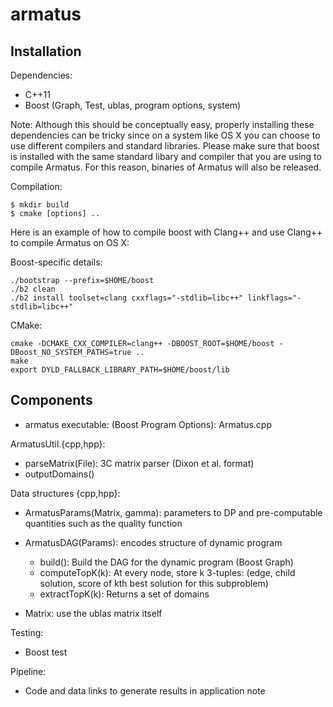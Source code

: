 armatus
=======

Installation
------------

Dependencies:

* C++11
* Boost (Graph, Test, ublas, program options, system)

Note: Although this should be conceptually easy, properly installing these dependencies can be tricky since on a system like OS X you can choose to use different compilers and standard libraries.  Please make sure that boost is installed with the same standard libary and compiler that you are using to compile Armatus. For this reason, binaries of Armatus will also be released.

Compilation:

    $ mkdir build
    $ cmake [options] ..

Here is an example of how to compile boost with Clang++ and use Clang++ to compile Armatus on OS X:

Boost-specific details:

    ./bootstrap --prefix=$HOME/boost
    ./b2 clean
    ./b2 install toolset=clang cxxflags="-stdlib=libc++" linkflags="-stdlib=libc++"

CMake:

    cmake -DCMAKE_CXX_COMPILER=clang++ -DBOOST_ROOT=$HOME/boost -DBoost_NO_SYSTEM_PATHS=true ..
    make
    export DYLD_FALLBACK_LIBRARY_PATH=$HOME/boost/lib

Components
----------

* armatus executable: (Boost Program Options): Armatus.cpp

ArmatusUtil.{cpp,hpp}:

* parseMatrix(File): 3C matrix parser (Dixon et al. format)
* outputDomains()

Data structures {cpp,hpp}:

* ArmatusParams(Matrix, gamma): parameters to DP and pre-computable quantities such as the quality function
* ArmatusDAG(Params): encodes structure of dynamic program
    * build(): Build the DAG for the dynamic program (Boost Graph)
    * computeTopK(k): At every node, store k 3-tuples: (edge, child solution, score of kth best solution for this subproblem)
    * extractTopK(k): Returns a set of domains

* Matrix: use the ublas matrix itself


Testing:

* Boost test

Pipeline:

* Code and data links to generate results in application note
